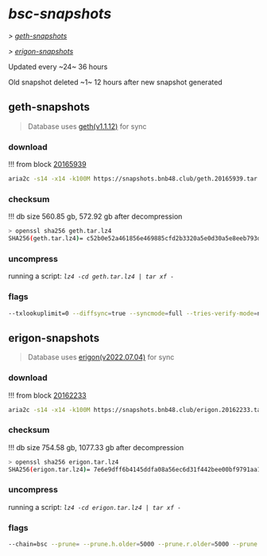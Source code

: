 # *bsc-snapshots*


*\> [geth-snapshots](#geth-snapshots)*

*\> [erigon-snapshots](#erigon-snapshots)*

Updated every ~24~ 36 hours

Old snapshot deleted ~1~ 12 hours after new snapshot generated

## geth-snapshots


> Database uses [geth(v1.1.12)](https://github.com/bnb-chain/bsc/releases/tag/v1.1.12) for sync


### download

<!-- begin_geth -->

!!! from block [20165939](https://bscscan.com/block/20165939)
```bash
aria2c -s14 -x14 -k100M https://snapshots.bnb48.club/geth.20165939.tar.lz4 -o geth.tar.lz4
```


### checksum


!!! db size 560.85 gb, 572.92 gb after decompression
```bash
> openssl sha256 geth.tar.lz4
SHA256(geth.tar.lz4)= c52b0e52a461856e469885cfd2b3320a5e0d30a5e8eeb793d3fe8da4c86130b5
```

<!-- end_geth -->

### uncompress


running a script: _`lz4 -cd geth.tar.lz4 | tar xf -`_


### flags


```bash
--txlookuplimit=0 --diffsync=true --syncmode=full --tries-verify-mode=none --pruneancient=true --diffblock=5000
```


## erigon-snapshots


> Database uses [erigon(v2022.07.04)](https://github.com/ledgerwatch/erigon/releases/tag/v2022.07.04) for sync


### download

<!-- begin_erigon -->

!!! from block [20162233](https://bscscan.com/block/20162233)
```bash
aria2c -s14 -x14 -k100M https://snapshots.bnb48.club/erigon.20162233.tar.lz4 -o erigon.tar.lz4
```


### checksum


!!! db size 754.58 gb, 1077.33 gb after decompression
```bash
> openssl sha256 erigon.tar.lz4
SHA256(erigon.tar.lz4)= 7e6e9dff6b4145ddfa08a56ec6d31f442bee00bf9791aa112c4d3fb72fd9b655
```

<!-- end_erigon -->

### uncompress


running a script: _`lz4 -cd erigon.tar.lz4 | tar xf -`_


### flags


```bash
--chain=bsc --prune= --prune.h.older=5000 --prune.r.older=5000 --prune.t.older=5000 --prune.c.older=5000 --db.pagesize=16k
```
